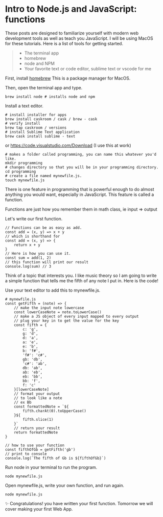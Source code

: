 # Intro to Node.js and JavaScript: functions

These posts are designed to familiarize yourself with modern web development tools as well as teach you JavaScript. I will be using MacOS for these tutorials. Here is a list of tools for getting started.

> - The terminal app
> - homebrew
> - node and NPM
> - Your favorite text or code editor, sublime text or vscode for me

First, install [homebrew](https://brew.sh) This is a package manager for MacOS.

Then, open the terminal app and type.

```
brew install node # installs node and npm
```

Install a text editor.

```
# install installer for apps
brew install caskroom / cask / brew - cask
# verify install
brew tap caskroom / versions
# install Sublime Text application
brew cask install sublime - text
```

or https://code.visualstudio.com/Download (I use this at work)

```
# makes a folder called programming, you can name this whatever you'd like.
mkdir programming
# changes directory so that you will be in your programming directory.
cd programming
# create a file named mynewfile.js.
touch mynewfile.js
```

There is one feature in programming that is powerful enough to do almost anything you would want, especially in JavaScript. This feature is called a function.

Functions are just how you remember them in math class, ie input => output

Let's write our first function.

```
// Functions can be as easy as add.
const add = (x, y) => x + y
// which is shorthand for
const add = (x, y) => {
    return x + y
}
// Here is how you can use it.
const sum = add(1, 2)
// this function will print our result
console.log(sum) // 3
```

Think of a topic that interests you. I like music theory so I am going to write a simple function that tells me the fifth of any note I put in. Here is the code!

Use your text editor to add this to mynewfile.js.

```
# mynewfile.js
const getFifth = (note) => {
    // make the input note lowercase
    const lowerCaseNote = note.toLowerCase()
    // make a JS object of every input mapped to every output
    // plug your key in to get the value for the key
    const fifth = {
        c: 'g',
        g: 'd',
        d: 'a',
        a: 'e',
        e: 'b',
        b: 'f#',
        'f#': 'c#',
        gb: 'db',
        'c#': 'ab',
        db: 'ab',
        ab: 'eb',
        eb: 'bb',
        bb: 'f',
        f: 'c'
    }[lowerCaseNote]
    // format your output
    // to look like a note
    // ex Bb
    const formattedNote = `${
        fifth.charAt(0).toUpperCase()
    }${
        fifth.slice(1)
    }`
    // return your result
    return formattedNote
}

// how to use your function
const fifthOfGb = getFifth('gb')
// print to console
console.log(`The fifth of Gb is ${fifthOfGb}`)
```

Run node in your terminal to run the program.

```
node mynewfile.js
```

Open mynewfile.js, write your own function, and run again.

```
node mynewfile.js
```

✨ Congratulations! you have written your first function. Tomorrow we will cover making your first Web App.

